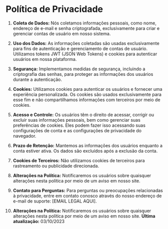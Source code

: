 # **Política de Privacidade**

1. **Coleta de Dados:** Nós coletamos informações pessoais, como nome, endereço de e-mail e senha criptografada, exclusivamente para criar e gerenciar contas de usuário em nosso sistema.

2. **Uso dos Dados:** As informações coletadas são usadas exclusivamente para fins de autenticação e gerenciamento de contas de usuário. Utilizamos tokens JWT (JSON Web Tokens) e cookies para autenticar usuários em nossa plataforma.

3. **Segurança:** Implementamos medidas de segurança, incluindo a criptografia das senhas, para proteger as informações dos usuários durante a autenticação.

4. **Cookies:** Utilizamos cookies para autenticar os usuários e fornecer uma experiência personalizada. Os cookies são usados exclusivamente para esse fim e não compartilhamos informações com terceiros por meio de cookies.

5. **Acesso e Controle:** Os usuários têm o direito de acessar, corrigir ou excluir suas informações pessoais, bem como gerenciar suas preferências de cookies. Eles podem fazer isso acessando suas configurações de conta e as configurações de privacidade do navegador.

6. **Prazo de Retenção:** Mantemos as informações dos usuários enquanto a conta estiver ativa. Os dados são excluídos após a exclusão da conta.

7. **Cookies de Terceiros:** Não utilizamos cookies de terceiros para rastreamento ou publicidade direcionada.

8. **Alterações na Política:** Notificaremos os usuários sobre quaisquer alterações nesta política por meio de um aviso em nosso site.

9. **Contato para Perguntas:** Para perguntas ou preocupações relacionadas à privacidade, entre em contato conosco através do nosso endereço de e-mail de suporte: [EMAIL LEGAL AQUI].

10. **Alterações na Política:** Notificaremos os usuários sobre quaisquer alterações nesta política por meio de um aviso em nosso site.
**Última atualização:** 03/10/2023
